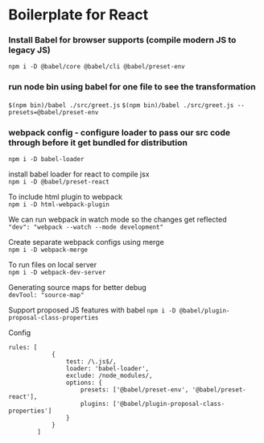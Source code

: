 # Boilerplate for React


### Install Babel for browser supports (compile modern JS to legacy JS)
`npm i -D @babel/core @babel/cli @babel/preset-env`

### run node bin using babel for one file to see the transformation
`$(npm bin)/babel ./src/greet.js`
`$(npm bin)/babel ./src/greet.js --presets=@babel/preset-env`

### webpack config - configure loader to pass our src code through before it get bundled for distribution
`npm i -D babel-loader`

install babel loader for react to compile jsx <br>
`npm i -D @babel/preset-react`

To include html plugin to webpack <br>
`npm i -D html-webpack-plugin`

We can run webpack in watch mode so the changes get reflected <br>
`"dev": "webpack --watch --mode development"`

Create separate webpack configs using merge <br>
`npm i -D webpack-merge`   

To run files on local server <br>
`npm i -D webpack-dev-server`

Generating source maps for better debug <br>
`devTool: "source-map"`

Support proposed JS features with babel
`npm i -D @babel/plugin-proposal-class-properties`

Config <br>
```$xslt
rules: [
            {
                test: /\.js$/,
                loader: 'babel-loader',
                exclude: /node_modules/,
                options: {
                    presets: ['@babel/preset-env', '@babel/preset-react'],
                    plugins: ['@babel/plugin-proposal-class-properties']
                }
            }
        ]
```
